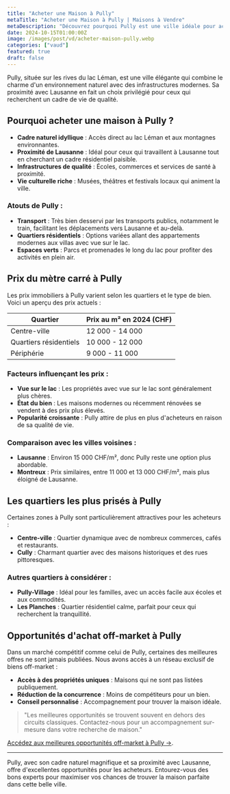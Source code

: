```yaml
---
title: "Acheter une Maison à Pully"
metaTitle: "Acheter une Maison à Pully | Maisons à Vendre"
metaDescription: "Découvrez pourquoi Pully est une ville idéale pour acheter une maison. Explorez le marché immobilier local, les quartiers attrayants et nos conseils pour réussir votre achat."
date: 2024-10-15T01:00:00Z
image: /images/post/vd/acheter-maison-pully.webp
categories: ["vaud"]
featured: true
draft: false
---
```


Pully, située sur les rives du lac Léman, est une ville élégante qui combine le charme d'un environnement naturel avec des infrastructures modernes. Sa proximité avec Lausanne en fait un choix privilégié pour ceux qui recherchent un cadre de vie de qualité.

## Pourquoi acheter une maison à Pully ?

- **Cadre naturel idyllique** : Accès direct au lac Léman et aux montagnes environnantes.
- **Proximité de Lausanne** : Idéal pour ceux qui travaillent à Lausanne tout en cherchant un cadre résidentiel paisible.
- **Infrastructures de qualité** : Écoles, commerces et services de santé à proximité.
- **Vie culturelle riche** : Musées, théâtres et festivals locaux qui animent la ville.

### Atouts de Pully :
- **Transport** : Très bien desservi par les transports publics, notamment le train, facilitant les déplacements vers Lausanne et au-delà.
- **Quartiers résidentiels** : Options variées allant des appartements modernes aux villas avec vue sur le lac.
- **Espaces verts** : Parcs et promenades le long du lac pour profiter des activités en plein air.

## Prix du mètre carré à Pully

Les prix immobiliers à Pully varient selon les quartiers et le type de bien. Voici un aperçu des prix actuels :

| Quartier                | Prix au m² en 2024 (CHF) |
|-------------------------|--------------------------|
| Centre-ville             | 12 000 - 14 000          |
| Quartiers résidentiels    | 10 000 - 12 000          |
| Périphérie                | 9 000 - 11 000           |

### Facteurs influençant les prix :
- **Vue sur le lac** : Les propriétés avec vue sur le lac sont généralement plus chères.
- **État du bien** : Les maisons modernes ou récemment rénovées se vendent à des prix plus élevés.
- **Popularité croissante** : Pully attire de plus en plus d'acheteurs en raison de sa qualité de vie.

### Comparaison avec les villes voisines :
- **Lausanne** : Environ 15 000 CHF/m², donc Pully reste une option plus abordable.
- **Montreux** : Prix similaires, entre 11 000 et 13 000 CHF/m², mais plus éloigné de Lausanne.

## Les quartiers les plus prisés à Pully

Certaines zones à Pully sont particulièrement attractives pour les acheteurs :

- **Centre-ville** : Quartier dynamique avec de nombreux commerces, cafés et restaurants.
- **Cully** : Charmant quartier avec des maisons historiques et des rues pittoresques.

### Autres quartiers à considérer :
- **Pully-Village** : Idéal pour les familles, avec un accès facile aux écoles et aux commodités.
- **Les Planches** : Quartier résidentiel calme, parfait pour ceux qui recherchent la tranquillité.

## Opportunités d'achat off-market à Pully

Dans un marché compétitif comme celui de Pully, certaines des meilleures offres ne sont jamais publiées. Nous avons accès à un réseau exclusif de biens off-market :

- **Accès à des propriétés uniques** : Maisons qui ne sont pas listées publiquement.
- **Réduction de la concurrence** : Moins de compétiteurs pour un bien.
- **Conseil personnalisé** : Accompagnement pour trouver la maison idéale.

> "Les meilleures opportunités se trouvent souvent en dehors des circuits classiques. Contactez-nous pour un accompagnement sur-mesure dans votre recherche de maison."

[Accédez aux meilleures opportunités off-market à Pully ->](/contact).

---

Pully, avec son cadre naturel magnifique et sa proximité avec Lausanne, offre d'excellentes opportunités pour les acheteurs. Entourez-vous des bons experts pour maximiser vos chances de trouver la maison parfaite dans cette belle ville.
